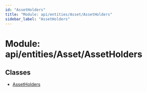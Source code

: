 ```yaml
---
id: "AssetHolders"
title: "Module: api/entities/Asset/AssetHolders"
sidebar_label: "AssetHolders"
---
```


# Module: api/entities/Asset/AssetHolders

## Classes

- [AssetHolders](../../../../../classes/API/Entities/Asset/AssetHolders/AssetHolders.md)
